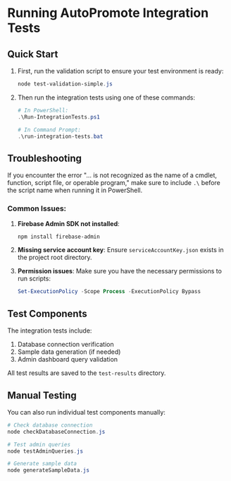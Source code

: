 # Running AutoPromote Integration Tests

## Quick Start

1. First, run the validation script to ensure your test environment is ready:

   ```powershell
   node test-validation-simple.js
   ```

2. Then run the integration tests using one of these commands:

   ```powershell
   # In PowerShell:
   .\Run-IntegrationTests.ps1

   # In Command Prompt:
   .\run-integration-tests.bat
   ```

## Troubleshooting

If you encounter the error "... is not recognized as the name of a cmdlet, function, script file, or operable program," make sure to include `.\` before the script name when running it in PowerShell.

### Common Issues:

1. **Firebase Admin SDK not installed**:
   ```
   npm install firebase-admin
   ```

2. **Missing service account key**:
   Ensure `serviceAccountKey.json` exists in the project root directory.

3. **Permission issues**:
   Make sure you have the necessary permissions to run scripts:
   ```powershell
   Set-ExecutionPolicy -Scope Process -ExecutionPolicy Bypass
   ```

## Test Components

The integration tests include:

1. Database connection verification
2. Sample data generation (if needed)
3. Admin dashboard query validation

All test results are saved to the `test-results` directory.

## Manual Testing

You can also run individual test components manually:

```powershell
# Check database connection
node checkDatabaseConnection.js

# Test admin queries
node testAdminQueries.js

# Generate sample data
node generateSampleData.js
```
